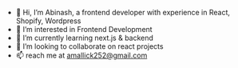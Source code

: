- 👋 Hi, I’m Abinash, a frontend developer with experience in React, Shopify, Wordpress
- 👀 I’m interested in Frontend Development
- 🌱 I’m currently learning next.js & backend
- 💞️ I’m looking to collaborate on react projects
- 📫 reach me at amallick252@gmail.com

<!---
amallick252/amallick252 is a ✨ special ✨ repository because its `README.md` (this file) appears on your GitHub profile.
You can click the Preview link to take a look at your changes.
--->
